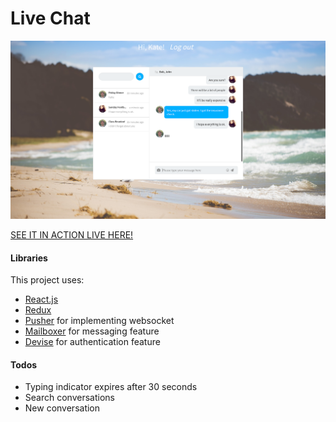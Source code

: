 # Live Chat

![screen-shot]


[SEE IT IN ACTION LIVE HERE!][asapp]

#### Libraries

This project uses:
- [React.js][React]
- [Redux][Redux]
- [Pusher][Pusher] for implementing websocket
- [Mailboxer][mailboxer] for messaging feature
- [Devise][devise] for authentication feature

#### Todos
- Typing indicator expires after 30 seconds
- Search conversations
- New conversation

[asapp]: https://asapp-challenge.herokuapp.com/
[mailboxer]: https://github.com/mailboxer/mailboxer
[React]:https://facebook.github.io/react/
[Pusher]:https://pusher.com/
[Redux]:http://redux.js.org/
[devise]:https://github.com/plataformatec/devise


[screen-shot]: ./app/assets/images/screen-shot.png
